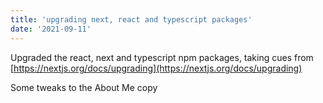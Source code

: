 ```yaml
---
title: 'upgrading next, react and typescript packages'
date: '2021-09-11'
---
```


Upgraded the react, next and typescript npm packages, taking cues from [https://nextjs.org/docs/upgrading](https://nextjs.org/docs/upgrading)

Some tweaks to the About Me copy